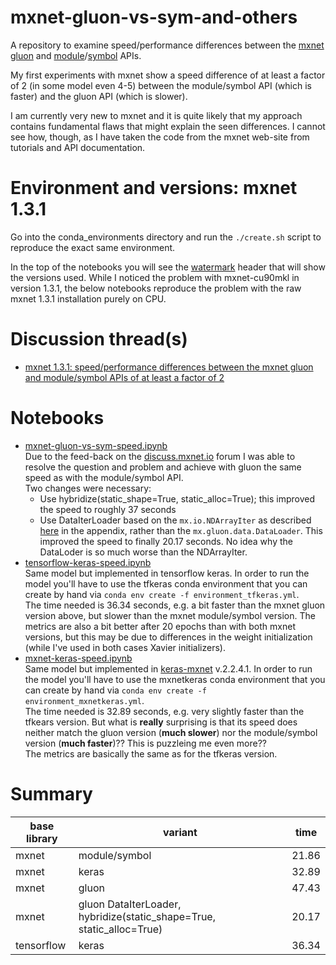 
# mxnet-gluon-vs-sym-and-others

A repository to examine speed/performance differences between the [mxnet](https://mxnet.apache.org/) [gluon](https://mxnet.incubator.apache.org/versions/master/tutorials/gluon/gluon.html) and [module](https://mxnet.incubator.apache.org/api/python/module/module.html)/[symbol](https://mxnet.incubator.apache.org/api/python/symbol/symbol.html) APIs.

My first experiments with mxnet show a speed difference of at least a factor of 2 (in some model even 4-5) between the module/symbol API (which is faster) and the gluon API (which is slower).

I am currently very new to mxnet and it is quite likely that my approach contains fundamental flaws that might explain the seen differences. I cannot see how, though, as I have taken the code from the mxnet web-site from tutorials and API documentation.

# Environment and versions: mxnet 1.3.1

Go into the conda_environments directory and run the `./create.sh` script to reproduce the exact same environment.

In the top of the notebooks you will see the [watermark](https://pypi.org/project/watermark/) header that will show the versions used. While I noticed the problem with mxnet-cu90mkl in version 1.3.1, the below notebooks reproduce the problem with the raw mxnet 1.3.1 installation purely on CPU.

# Discussion thread(s)

* [mxnet 1.3.1: speed/performance differences between the mxnet gluon and module/symbol APIs of at least a factor of 2 ](https://discuss.mxnet.io/t/mxnet-1-3-1-speed-performance-differences-between-the-mxnet-gluon-and-module-symbol-apis-of-at-least-a-factor-of-2/3314)

# Notebooks

* [mxnet-gluon-vs-sym-speed.ipynb](https://nbviewer.jupyter.org/github/cs224/mxnet-gluon-vs-sym-and-others/blob/master/mxnet-gluon-vs-sym-speed.ipynb?flush_cache=true)<br>
  Due to the feed-back on the [discuss.mxnet.io](https://discuss.mxnet.io/t/mxnet-1-3-1-speed-performance-differences-between-the-mxnet-gluon-and-module-symbol-apis-of-at-least-a-factor-of-2/3314/3) forum I was able to resolve the question and problem and achieve with gluon the same speed as with the module/symbol API.<br>
  Two changes were necessary:
  * Use hybridize(static_shape=True, static_alloc=True); this improved the speed to roughly 37 seconds
  * Use DataIterLoader based on the `mx.io.NDArrayIter` as described [here](https://mxnet.incubator.apache.org/versions/master/tutorials/gluon/datasets.html) in the appendix, rather than the `mx.gluon.data.DataLoader`. This improved the speed to finally 20.17 seconds. No idea why the DataLoder is so much worse than the NDArrayIter.
* [tensorflow-keras-speed.ipynb](https://nbviewer.jupyter.org/github/cs224/mxnet-gluon-vs-sym-and-others/blob/master/tensorflow-keras-speed.ipynb?flush_cache=true)<br>
  Same model but implemented in tensorflow keras. In order to run the model you'll have to use the tfkeras conda environment that you can create by hand via `conda env create -f environment_tfkeras.yml`.<br>
  The time needed is 36.34 seconds, e.g. a bit faster than the mxnet gluon version above, but slower than the mxnet module/symbol version. The metrics are also a bit better after 20 epochs than with both mxnet versions, but this may be due to differences in the weight initialization (while I've used in both cases Xavier initializers).
* [mxnet-keras-speed.ipynb](https://nbviewer.jupyter.org/github/cs224/mxnet-gluon-vs-sym-and-others/blob/master/mxnet-keras-speed.ipynb?flush_cache=true)<br>
  Same model but implemented in [keras-mxnet](https://github.com/awslabs/keras-apache-mxnet) v.2.2.4.1. In order to run the model you'll have to use the mxnetkeras conda environment that you can create by hand via `conda env create -f environment_mxnetkeras.yml`.<br>
  The time needed is 32.89 seconds, e.g. very slightly faster than the tfkears version. But what is **really** surprising is that its speed does neither match the gluon version (**much slower**) nor the module/symbol version (**much faster**)?? This is puzzleing me even more??<br>
  The metrics are basically the same as for the tfkeras version.

# Summary

  | base library | variant       | time  |
  |--------------|---------------|-------|
  | mxnet        | module/symbol                                                         | 21.86 |
  | mxnet        | keras                                                                 | 32.89 |
  | mxnet        | gluon                                                                 | 47.43 |
  | mxnet        | gluon DataIterLoader, hybridize(static_shape=True, static_alloc=True) | 20.17 |
  | tensorflow   | keras                                                                 | 36.34 |
